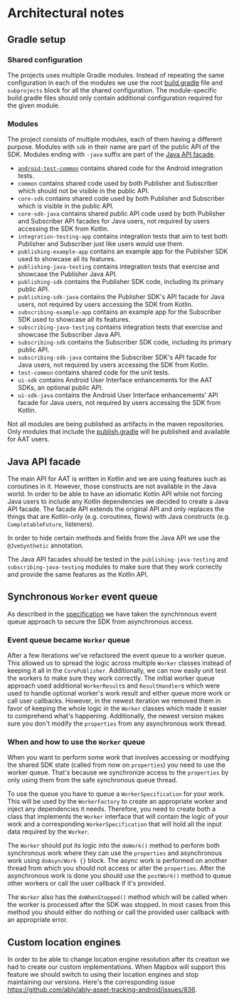 # Architectural notes

## Gradle setup

### Shared configuration

The projects uses multiple Gradle modules. Instead of repeating the same configuration in each of the modules we use
the root [build.gradle](/build.gradle) file and `subprojects` block for all the shared configuration. The module-specific build.gradle files
should only contain additional configuration required for the given module.

### Modules

The project consists of multiple modules, each of them having a different purpose.
Modules with `sdk` in their name are part of the public API of the SDK.
Modules ending with `-java` suffix are part of the [Java API facade](#java-api-facade).

- [`android-test-common`](android-test-common/) contains shared code for the Android integration tests.
- `common` contains shared code used by both Publisher and Subscriber which should not be visible in the public API.
- `core-sdk` contains shared code used by both Publisher and Subscriber which is visible in the public API.
- `core-sdk-java` contains shared public API code used by both Publisher and Subscriber API facades for Java users, not required by users accessing the SDK from Kotlin.
- `integration-testing-app` contains integration tests that aim to test both Publisher and Subscriber just like users would use them.
- `publishing-example-app` contains an example app for the Publisher SDK used to showcase all its features.
- `publishing-java-testing` contains integration tests that exercise and showcase the Publisher Java API.
- `publishing-sdk` contains the Publisher SDK code, including its primary public API.
- `publishing-sdk-java` contains the Publisher SDK's API facade for Java users, not required by users accessing the SDK from Kotlin.
- `subscribing-example-app` contains an example app for the Subscriber SDK used to showcase all its features.
- `subscribing-java-testing` contains integration tests that exercise and showcase the Subscriber Java API.
- `subscribing-sdk` contains the Subscriber SDK code, including its primary public API.
- `subscribing-sdk-java` contains the Subscriber SDK's API facade for Java users, not required by users accessing the SDK from Kotlin.
- `test-common` contains shared code for the unit tests.
- `ui-sdk` contains Android User Interface enhancements for the AAT SDKs, an optional public API.
- `ui-sdk-java` contains the Android User Interface enhancements' API facade for Java users, not required by users accessing the SDK from Kotlin.

Not all modules are being published as artifacts in the maven repositories. Only modules that include the [publish.gradle](/publish.gradle)
will be published and available for AAT users.

## Java API facade

The main API for AAT is written in Kotlin and we are using features such as coroutines in it. However, those constructs are not available in the Java world.
In order to be able to have an idiomatic Kotlin API while not forcing Java users to include any Kotlin dependencies we decided to create a Java API facade.
The facade API extends the original API and only replaces the things that are Kotlin-only (e.g. coroutines, flows) with Java constructs (e.g. `CompletableFuture`, listeners).

In order to hide certain methods and fields from the Java API we use the `@JvmSynthetic` annotation.

The Java API facades should be tested in the `publishing-java-testing` and `subscribing-java-testing` modules to make sure that they work correctly
and provide the same features as the Kotlin API.

## Synchronous `Worker` event queue

As described in the [specification](https://github.com/ably/ably-asset-tracking-common/blob/main/specification/README.md#multithreading:-handling-asynchronous-events-safely)
we have taken the synchronous event queue approach to secure the SDK from asynchronous access.

### Event queue became `Worker` queue

After a few iterations we've refactored the event queue to a worker queue. This allowed us to spread the logic across multiple `Worker` classes instead of keeping it all in the `CorePublisher`.
Additionally, we can now easily unit test the workers to make sure they work correctly. The initial worker queue approach used additional `WorkerResult`s and `ResultHandler`s
which were used to handle optional worker's work result and either queue more work or call user callbacks. However, in the newest iteration we removed them in favor of keeping
the whole logic in the `Worker` classes which made it easier to comprehend what's happening. Additionally, the newest version makes sure you don't modify the `properties` from
any asynchronous work thread.

### When and how to use the `Worker` queue

When you want to perform some work that involves accessing or modifying the shared SDK state (called from now on `properties`) you need to use the worker queue. That's because we
synchronize access to the `properties` by only using them from the safe synchronous queue thread.

To use the queue you have to queue a `WorkerSpecification` for your work. This will be used by the `WorkerFactory` to create an appropriate worker and inject any dependencies it needs.
Therefore, you need to create both a class that implements the `Worker` interface that will contain the logic of your work and a corresponding `WorkerSpecification` that will hold
all the input data required by the `Worker`.

The `Worker` should put its logic into the `doWork()` method to perform both synchronous work where they can use the `properties` and asynchronous work using `doAsyncWork {}` block.
The async work is performed on another thread from which you should not access or alter the `properties`. After the asynchronous work is done you should use the `postWork()` method
to queue other workers or call the user callback if it's provided.

The `Worker` also has the `doWhenStopped()` method which will be called when the worker is processed after the SDK was stopped. In most cases from this method you should either
do nothing or call the provided user callback with an appropriate error.

## Custom location engines

In order to be able to change location engine resolution after its creation we had to create our custom implementations.
When Mapbox will support this feature we should switch to using their location engines and stop maintaining our versions.
Here's the corresponding issue https://github.com/ably/ably-asset-tracking-android/issues/836.
